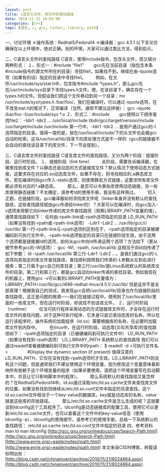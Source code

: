 ```yaml
---
layout: post
title: C语言头文件、库文件的查找路径
date: 2010-11-21 16:03:00
categories: [C++]
tags: [语言, c, gcc, linker, library, path]
---
```

一、讨论环境
＊操作系统：Redhat5/Fedora14
＊编译器：gcc 4.5.1
以下言论仅确保在以上环境中，绝对正确。别的环境，大家可以通过类比方法，得到启示。
 

二、C语言头文件的查找路径
C语言，使用include指令，包含头文件，但又细分两种形式：
１、形式一：#include “file1”
　　gcc先在当前目录（指包含本条#include指令的源文件所在的目录）寻找file1，如果找不到，继续在由-iquote选项（如果有的话）指定的目录中寻找file1。
　　例如，在文件/usr/include/sys/stat.h中，包含指令#include “types.h”，那么gcc先在/usr/include/sys目录下寻找types.h文件。嗯，在该目录下，确实存在一个types.h的文件。现假设我们把这个文件移动到另一个目录：mv /usr/include/sys/types.h /bar/foo/，我们在编译时，可以通过-iquote选项，在不改变stat.h的情况下，正常编译（当然，通常不建议这样做）：
gcc -iquote /bar/foo -I/usr/include/sys *.o
２、形式二：#include <file2>
　　gcc按照以下顺序查找file2：
-Idir1 -Idir2 ...
/usr/local/include
libdir/gcc/target/version/include
/usr/target/include
/usr/include
第一行中，-Idir1 -Idir2 ... 是用户通过gcc的-I选项指定的目录。值得一提的是，放在/usr/local/include/下的头文件也会被gcc自动的检索，这与/usr/local/lib/目录下的库处理方式是不一样的（gcc的链接器不会自动的查找该目录下的库文件，下一节会提到）。
 

三、C语言库文件的查找路径
C语言库文件的查找路径，又分为两个阶段：链接阶段、运行时阶段。
１、链接阶段（link time）
　　此阶段，需要告诉编译器，在哪里找到库文件？以静态还是动态的方式链接库文件？默认情况下使用动态方式链接，这要求存在对应的.so动态库文件，如果不存在，则寻找相应的.a静态库文件。若在编译时向gcc传入-static选项，则使用静态方式链接，这要求所有库文件都必须有对应的*.a静态库。
　　那么，是否可以令某些库使用动态链接，另一些库使用静态链接？不太确定，请参考ld的使用手册，我没有这样用过。
　　切入正题，在链接阶段，gcc编译器如何寻找库文件呢（linker本身并没有默认的查找路径，这些查找路径就由gcc传递给linker的）？大家可以在编译时，向gcc加入-v选项来观察它向linker传递的库文件查找路径（观察LIBRARY_PATH变量的值），通常查找路径如下：
任何由-rpath-link或-rpath选项指定的目录
LD_RUN_PATH（如果没有找到-rpath或-rpath-link选项）
-Ldir1 -Ldir2 ...
/usr/lib/gcc/<target>/<version>/
/usr/lib/
第一行-rpath-link与-rpath选项的区别在于，-rpath选项指定的目录被硬编码到可执行文件中，-rpath-link选项指定的目录只在链接阶段生效。由于这两个选项都是链接器ld的选项，如何从gcc中向ld传递这两个选项？方法如下（更从细节参考gcc的-Wl选项）：
gcc -Wl, -rpath, /usr/local/lib
这相当于向ld向传递了如下参数：
ld -rpath /usr/local/lib
第三行-Ldir1 -Ldir2 ...，是我们通过gcc的-L选项向其指定的库文件查找路径，查找顺利按照我们传递的-L参数从左到右进行搜索；第二行属于gcc自己的库目录；第三行/usr/lib/是Linux系统默认的系统库文件的目录。第二行和第三行，都是gcc自动向linker传递的查找目录。例如我现在的机器上，使用gcc -v可以看到LIBRARY_PATH变量值为：
LIBRARY_PATH=/usr/lib/gcc/i686-redhat-linux/4.5.1/:/usr/lib/
但是这并不是全部真理！根据我自己的测试，我发现gcc会把/usr/local/lib/目录也作为链接阶段的查找路径，这正是问题的根源——我们在链接过程中，使用到了/usr/local/lib/里面的一些库文件，但在运行时阶段，却说找不到该库文件。
２、运行时阶段（runtime）
　　仅当可执行程序采用动态的方式链接库文件时，才会存在运行时库文件的查找问题。对于这种可执行程序，它本身只是记录动态库的名称。所以在运行该程序时，操作系统的加载程序（ld.so）需要根据库的名称，在必要时加载库文件到内存中。
　　在linux中，在运行时阶段，动态库(又叫共享库)的查找路径如下：
-rpath选项指定的目录（已被硬编码到可执行文件中）
LD_RUN_PATH（如果没有找到-rpath选项）
LD_LIBRARY_PATH
系统默认的查找路径
我们可以通过readelf查看被硬编码到可执行文件中的rpath：
$ readelf -d <可执行文件名>                #Display the dynamic section (if present)
值得注意的LD_RUN_PATH，它仅在没有找到-rpath选项时才生效。LD_LIBRARY_PATH则没有这个问题，但是通常我们不建议使用这个环境变量，因为修改这个变量意味着影响所有依赖于这个环境变量的程序（如果非要使用，请把这个环境变量写在启动脚本中，并且让它只影响脚本中的程序）。
　　那么系统默认的查找路径又是怎样的？在Redhat5/Fedora14中，ld.so通过读取/etc/ld.so.cache文件来查找库文件的位置，如果没有找到则继续从/etc/ld.so.conf文件中指定的目录查找。这个ld.so.cache文件相当于一个key-value的数据库，key就是动态库的名称，value就是这些库的存放路径。
　　那么/etc/ld.so.cache文件是怎么生成的呢？这就要谈到ldconfig这个工具程序了。ldconfig是动态链接库的配置工具，使用它可以更新/etc/ld.so.cache文件，也可以查看这个文件中的key-value信息（使用ldconfig -p），ldconfig的使用细节，请参考它的使用手册。总结一下系统默认的查找路径：
/etc/ld.so.cache
/etc/ld.so.conf文件中指定的目录
四、参考资料
man ld
man ldconfig
[http://gcc.gnu.org/onlinedocs/cpp/Search-Path.html](http://gcc.gnu.org/onlinedocs/cpp/Search-Path.html)
[http://www.eyrie.org/~eagle/notes/rpath.html](http://www.eyrie.org/~eagle/notes/rpath.html)
本文来自CSDN博客，转载请标明出处：[http://blog.csdn.net/chinainvent/archive/2010/11/21/6024864.aspx](http://blog.csdn.net/chinainvent/archive/2010/11/21/6024864.aspx)
